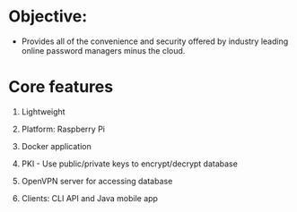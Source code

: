 # Objective: 
 - Provides all of the convenience and security offered by industry leading online password managers minus the cloud.

# Core features

1. Lightweight

1. Platform: Raspberry Pi

1. Docker application

1. PKI - Use public/private keys to encrypt/decrypt database

1. OpenVPN server for accessing database

1. Clients: CLI API and Java mobile app
